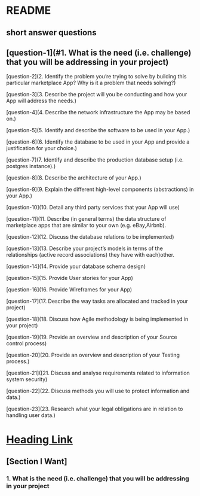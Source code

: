 # README 

## short answer questions

 ## [question-1](#1. What is the need (i.e. challenge) that you will be addressing in your project)

 [question-2](2. Identify the problem you’re trying to solve by building this particular marketplace App? Why is it a problem that needs solving?)

 [question-3](3. Describe the project will you be conducting and how your App will address the needs.)

 [question-4](4. Describe the network infrastructure the App may be based on.)

 [question-5](5. Identify and describe the software to be used in your App.)

 [question-6](6. Identify the database to be used in your App and provide a justification for your choice.)

 [question-7](7. Identify and describe the production database setup (i.e. postgres instance).)

 [question-8](8. Describe the architecture of your App.)

 [question-9](9. Explain the different high-level components (abstractions) in your App.)

 [question-10](10. Detail any third party services that your App will use)

 [question-11](11. Describe (in general terms) the data structure of marketplace apps that are similar to your own (e.g. eBay,Airbnb).

 [question-12](12. Discuss the database relations to be implemented)

 [question-13](13. Describe your project’s models in terms of the relationships (active record associations) they have with each)other.

 [question-14](14. Provide your database schema design)

 [question-15](15. Provide User stories for your App)

 [question-16](16. Provide Wireframes for your App)

 [question-17](17. Describe the way tasks are allocated and tracked in your project)

 [question-18](18. Discuss how Agile methodology is being implemented in your project)

 [question-19](19. Provide an overview and description of your Source control process)

 [question-20](20. Provide an overview and description of your Testing process.)

 [question-21]([21. Discuss and analyse requirements related to information system security)

 [question-22](22. Discuss methods you will use to protect information and data.)

 [question-23](23. Research what your legal obligations are in relation to handling user data.)



# [Heading Link](#section-i-want)

## [Section I Want] 

### 1. What is the need (i.e. challenge) that you will be addressing in your project

